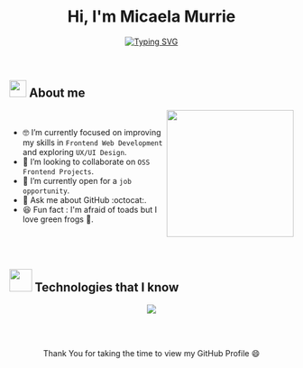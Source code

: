 <h1 align="center">Hi, I'm Micaela Murrie </h1>
<p align="center">
 <a href="https://git.io/typing-svg"><img src="https://readme-typing-svg.herokuapp.com?font=Fira+Code&size=25&duration=4000&pause=1000&color=00ffe1&center=true&vCenter=true&random=false&width=435&lines=Web+Development+Student;Frontend+development+oriented;Always+learning+new+things..." alt="Typing SVG" /></a>
</p> 
<br>
	
## <picture><img src = "https://media.giphy.com/media/iIephUVYDziLt2uOy9/giphy.gif?cid=ecf05e47wsc5saakghkukzcd75p081lw16uzueza2n8qo0gp&ep=v1_stickers_search&rid=giphy.gif&ct=s" width = 30px></picture> About me

<picture> <img align="right" src="https://media.giphy.com/media/KESQSCbtsnzq/giphy.gif?cid=ecf05e47hi8xj2dm2a35d3xmysoz6db9irtg1gtclfg2o323&ep=v1_stickers_search&rid=giphy.gif&ct=s" width = 225px></picture>
<br>

- 🤓 I’m currently focused on improving my skills in `Frontend Web Development` and exploring `UX/UI Design`.
- 👯 I’m looking to collaborate on `OSS Frontend Projects`.
- 🙋 I’m currently open for a `job opportunity`.
- 💬 Ask me about GitHub :octocat:.
- 😆 Fun fact : I'm afraid of toads but I love green frogs 🐸.
<br><br><br><br>


## <picture> <img src = "https://media.giphy.com/media/80dIUvgluhCGuHKjBP/giphy.gif?cid=ecf05e47ffla7imfeqm50230s91b114933cr99toyhx2e7co&ep=v1_stickers_search&rid=giphy.gif&ct=s" width = 40px>  </picture> Technologies that I know

<p align="center">
  <a href="https://skillicons.dev">
    <img src="https://skillicons.dev/icons?i=html,css,js,git,github,tailwind,bootstrap,vscode,notion,discord&perline=14" />
  </a>
</p>
<br><br>

<p align="center"> Thank You for taking the time to view my GitHub Profile 😄</p> 

